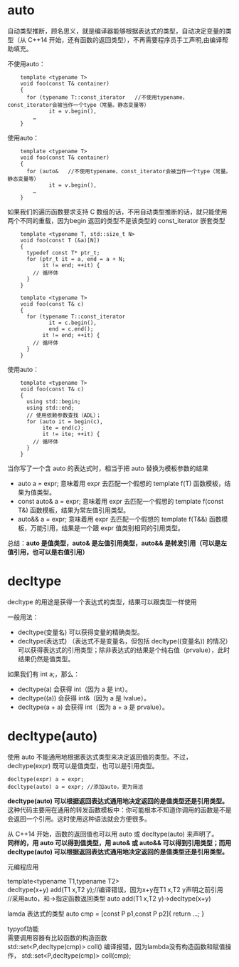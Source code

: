 # auto #  

自动类型推断，顾名思义，就是编译器能够根据表达式的类型，自动决定变量的类型（从 C++14 开始，还有函数的返回类型），不再需要程序员手工声明,由编译帮助填充。  


不使用auto：  


        template <typename T>
        void foo(const T& container)
        {
          for (typename T::const_iterator   //不使用typename，const_iterator会被当作一个type（常量。静态变量等）  
                 it = v.begin(),
            …
        }

使用auto：  

        template <typename T>
        void foo(const T& container)
        {
          for (auto&   //不使用typename，const_iterator会被当作一个type（常量。静态变量等）  
                 it = v.begin(),
            …
        }

如果我们的遍历函数要求支持 C 数组的话，不用自动类型推断的话，就只能使用两个不同的重载，因为begin 返回的类型不是该类型的 const_iterator 嵌套类型      


        template <typename T, std::size_t N>
        void foo(const T (&a)[N])
        {
          typedef const T* ptr_t;
          for (ptr_t it = a, end = a + N;
               it != end; ++it) {
            // 循环体
          }
        }

        template <typename T>
        void foo(const T& c)
        {
          for (typename T::const_iterator
                 it = c.begin(),
                 end = c.end();
               it != end; ++it) {
            // 循环体
          }
        }

使用auto：  


        template <typename T>
        void foo(const T& c)
        {
          using std::begin;
          using std::end;
          // 使用依赖参数查找（ADL）；
          for (auto it = begin(c),
               ite = end(c);
               it != ite; ++it) {
            // 循环体
          }
        }

当你写了一个含 auto 的表达式时，相当于把 auto 替换为模板参数的结果  

* auto a = expr; 意味着用 expr 去匹配一个假想的 template f(T) 函数模板，结果为值类型。  
* const auto& a = expr; 意味着用 expr 去匹配一个假想的 template f(const T&) 函数模板，结果为常左值引用类型。  
* auto&& a = expr; 意味着用 expr 去匹配一个假想的 template f(T&&) 函数模板，万能引用，结果是一个跟 expr 值类别相同的引用类型。  

总结：**auto 是值类型，auto& 是左值引用类型，auto&& 是转发引用（可以是左值引用，也可以是右值引用）**    

# decltype #  
decltype 的用途是获得一个表达式的类型，结果可以跟类型一样使用  

一般用法：  
* decltype(变量名) 可以获得变量的精确类型。  
* decltype(表达式) （表达式不是变量名，但包括 decltype((变量名)) 的情况）可以获得表达式的引用类型；除非表达式的结果是个纯右值（prvalue），此时结果仍然是值类型。  


如果我们有 int a;，那么：  
* decltype(a) 会获得 int（因为 a 是 int）。  
* decltype((a)) 会获得 int&（因为 a 是 lvalue）。  
* decltype(a + a) 会获得 int（因为 a + a 是 prvalue）。


# decltype(auto) # 
使用 auto 不能通用地根据表达式类型来决定返回值的类型。不过，decltype(expr) 既可以是值类型，也可以是引用类型。  


    decltype(expr) a = expr;
    decltype(auto) a = expr; //添加auto，更为简洁
**decltype(auto) 可以根据返回表达式通用地决定返回的是值类型还是引用类型。**    
这种代码主要用在通用的转发函数模板中：你可能根本不知道你调用的函数是不是会返回一个引用。这时使用这种语法就会方便很多。  


从 C++14 开始，函数的返回值也可以用 auto 或 decltype(auto) 来声明了。  
**同样的，用 auto 可以得到值类型，用 auto& 或 auto&& 可以得到引用类型；而用 decltype(auto) 可以根据返回表达式通用地决定返回的是值类型还是引用类型。**  




元编程应用  

  template<typename T1,typename T2>  
  decltype(x+y) add(T1 x,T2 y);//编译错误，因为x+y在T1 x,T2 y声明之前引用  
  //采用auto，和->指定函数返回类型
  auto add(T1 x,T2 y)->decltype(x+y)  
  

lamda 表达式的类型
auto cmp = [const P p1,const P p2]{
    return ...;
}

typyof功能  
需要调用容器有比较函数的构造函数  
std::set<P,decltype(cmp)> coll() 编译报错，因为lambda没有构造函数和赋值操作，
std::set<P,decltype(cmp)> coll(cmp);

